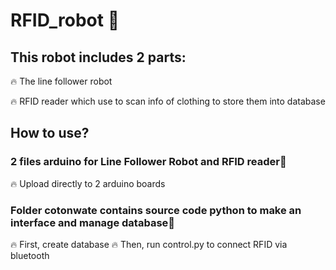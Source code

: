 # RFID_robot 🤖
## This robot includes 2 parts:
🔥 The line follower robot

🔥 RFID reader which use to scan info of clothing to store them into database

## How to use?
### 2 files arduino for Line Follower Robot and RFID reader🚀
🔥 Upload directly to 2 arduino boards

### Folder cotonwate contains source code python to make an interface and manage database🚀
🔥 First, create database
🔥 Then, run control.py to connect RFID via bluetooth
